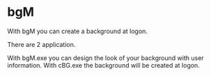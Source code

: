 bgM
===

With bgM you can create a background at logon.

There are 2 application.

With bgM.exe you can design the look of your background with user information.
With cBG.exe the background will be created at logon.



